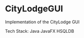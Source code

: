 # CityLodgeGUI
Implementation of the CityLodge GUI

Tech Stack: Java
            JavaFX
            HSQLDB
